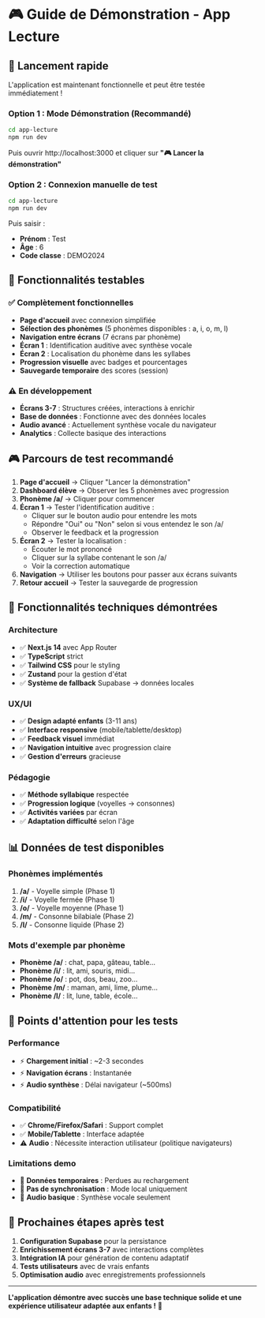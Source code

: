 # 🎮 Guide de Démonstration - App Lecture

## 🚀 Lancement rapide

L'application est maintenant fonctionnelle et peut être testée immédiatement !

### Option 1 : Mode Démonstration (Recommandé)
```bash
cd app-lecture
npm run dev
```
Puis ouvrir http://localhost:3000 et cliquer sur **"🎮 Lancer la démonstration"**

### Option 2 : Connexion manuelle de test
```bash
cd app-lecture
npm run dev
```
Puis saisir :
- **Prénom** : Test
- **Âge** : 6
- **Code classe** : DEMO2024

## 🎯 Fonctionnalités testables

### ✅ Complètement fonctionnelles
- **Page d'accueil** avec connexion simplifiée
- **Sélection des phonèmes** (5 phonèmes disponibles : a, i, o, m, l)
- **Navigation entre écrans** (7 écrans par phonème)
- **Écran 1** : Identification auditive avec synthèse vocale
- **Écran 2** : Localisation du phonème dans les syllabes
- **Progression visuelle** avec badges et pourcentages
- **Sauvegarde temporaire** des scores (session)

### ⚠️ En développement
- **Écrans 3-7** : Structures créées, interactions à enrichir
- **Base de données** : Fonctionne avec des données locales
- **Audio avancé** : Actuellement synthèse vocale du navigateur
- **Analytics** : Collecte basique des interactions

## 🎮 Parcours de test recommandé

1. **Page d'accueil** → Cliquer "Lancer la démonstration"
2. **Dashboard élève** → Observer les 5 phonèmes avec progression
3. **Phonème /a/** → Cliquer pour commencer
4. **Écran 1** → Tester l'identification auditive :
   - Cliquer sur le bouton audio pour entendre les mots
   - Répondre "Oui" ou "Non" selon si vous entendez le son /a/
   - Observer le feedback et la progression
5. **Écran 2** → Tester la localisation :
   - Écouter le mot prononcé
   - Cliquer sur la syllabe contenant le son /a/
   - Voir la correction automatique
6. **Navigation** → Utiliser les boutons pour passer aux écrans suivants
7. **Retour accueil** → Tester la sauvegarde de progression

## 🔧 Fonctionnalités techniques démontrées

### Architecture
- ✅ **Next.js 14** avec App Router
- ✅ **TypeScript** strict
- ✅ **Tailwind CSS** pour le styling
- ✅ **Zustand** pour la gestion d'état
- ✅ **Système de fallback** Supabase → données locales

### UX/UI
- ✅ **Design adapté enfants** (3-11 ans)
- ✅ **Interface responsive** (mobile/tablette/desktop)
- ✅ **Feedback visuel** immédiat
- ✅ **Navigation intuitive** avec progression claire
- ✅ **Gestion d'erreurs** gracieuse

### Pédagogie
- ✅ **Méthode syllabique** respectée
- ✅ **Progression logique** (voyelles → consonnes)
- ✅ **Activités variées** par écran
- ✅ **Adaptation difficulté** selon l'âge

## 📊 Données de test disponibles

### Phonèmes implémentés
1. **/a/** - Voyelle simple (Phase 1)
2. **/i/** - Voyelle fermée (Phase 1) 
3. **/o/** - Voyelle moyenne (Phase 1)
4. **/m/** - Consonne bilabiale (Phase 2)
5. **/l/** - Consonne liquide (Phase 2)

### Mots d'exemple par phonème
- **Phonème /a/** : chat, papa, gâteau, table...
- **Phonème /i/** : lit, ami, souris, midi...
- **Phonème /o/** : pot, dos, beau, zoo...
- **Phonème /m/** : maman, ami, lime, plume...
- **Phonème /l/** : lit, lune, table, école...

## 🎯 Points d'attention pour les tests

### Performance
- ⚡ **Chargement initial** : ~2-3 secondes
- ⚡ **Navigation écrans** : Instantanée
- ⚡ **Audio synthèse** : Délai navigateur (~500ms)

### Compatibilité
- ✅ **Chrome/Firefox/Safari** : Support complet
- ✅ **Mobile/Tablette** : Interface adaptée
- ⚠️ **Audio** : Nécessite interaction utilisateur (politique navigateurs)

### Limitations demo
- 📝 **Données temporaires** : Perdues au rechargement
- 🔄 **Pas de synchronisation** : Mode local uniquement
- 🎵 **Audio basique** : Synthèse vocale seulement

## 🚀 Prochaines étapes après test

1. **Configuration Supabase** pour la persistance
2. **Enrichissement écrans 3-7** avec interactions complètes
3. **Intégration IA** pour génération de contenu adaptatif
4. **Tests utilisateurs** avec de vrais enfants
5. **Optimisation audio** avec enregistrements professionnels

---

**L'application démontre avec succès une base technique solide et une expérience utilisateur adaptée aux enfants !** 🎉
